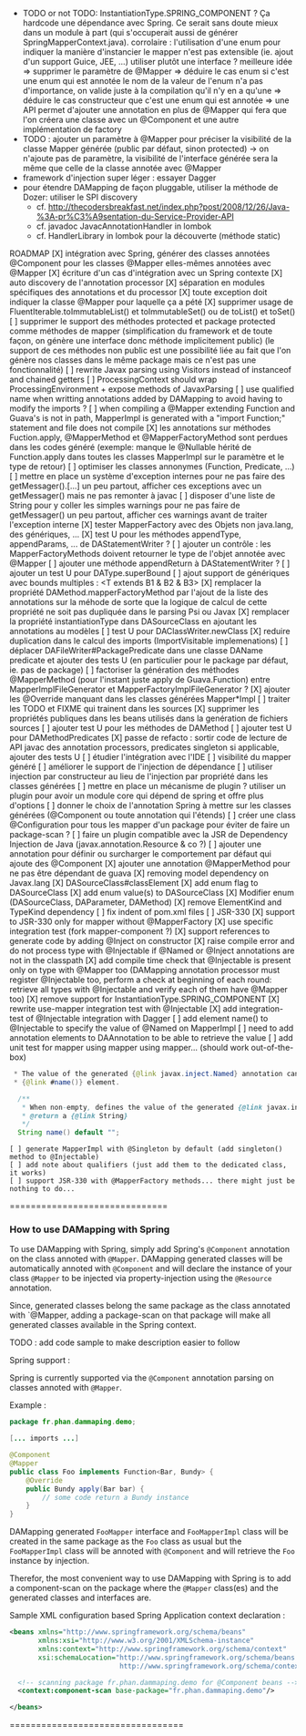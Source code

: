  - TODO or not TODO: InstantiationType.SPRING_COMPONENT ?
        Ça hardcode une dépendance avec Spring.
        Ce serait sans doute mieux dans un module à part (qui s'occuperait aussi de générer SpringMapperContext.java).
        corrolaire : l'utilisation d'une enum pour indiquer la manière d'instancier le mapper n'est pas extensible
                     (ie. ajout d'un support Guice, JEE, ...) utiliser plutôt une interface ?
        meilleure idée
           => supprimer le paramètre de @Mapper
           => déduire le cas enum si c'est une enum qui est annotée
               le nom de la valeur de l'enum n'a pas d'importance, on valide juste à la compilation qu'il n'y en a qu'une
           => déduire le cas constructeur que c'est une enum qui est annotée
           => une API permet d'ajouter une annotation en plus de @Mapper qui fera que l'on créera une classe avec un @Component
              et une autre implémentation de factory
 - TODO : ajouter un paramètre à @Mapper pour préciser la visibilité de la classe Mapper générée (public par défaut, sinon protected)
           -> on n'ajoute pas de paramètre, la visibilité de l'interface générée sera la même que celle de la classe annotée avec @Mapper
 - framework d'injection super léger : essayer Dagger
 - pour étendre DAMapping de façon pluggable, utiliser la méthode de Dozer: utiliser le SPI discovery
    - cf. http://thecodersbreakfast.net/index.php?post/2008/12/26/Java-%3A-pr%C3%A9sentation-du-Service-Provider-API
    - cf. javadoc JavacAnnotationHandler in lombok
    - cf. HandlerLibrary in lombok pour la découverte (méthode static)


ROADMAP
[X] intégration avec Spring, générer des classes annotées @Component pour les classes @Mapper elles-mêmes annotées avec @Mapper
[X] écriture d'un cas d'intégration avec un Spring contexte
[X] auto discovery de l'annotation processor
[X] séparation en modules spécifiques des annotations et du processor
[X] toute exception doit indiquer la classe @Mapper pour laquelle ça a pété
[X] supprimer usage de FluentIterable.toImmutableList() et toImmutableSet() ou de toList() et toSet()
[ ] supprimer le support des méthodes protected et package protected comme méthodes de mapper
   (simplification du framework et de toute façon, on génère une interface donc méthode implicitement public)
   (le support de ces méthodes non public est une possibilité liée au fait que l'on génère nos classes dans le même
    package mais ce n'est pas une fonctionnalité)
[ ] rewrite Javax parsing using Visitors instead of instanceof and chained getters
[ ] ProcessingContext should wrap ProcessingEnvironment + expose methods of JavaxParsing
[ ] use qualified name when writting annotations added by DAMapping to avoid having to modify the imports ?
[ ] when compiling a @Mapper extending Function and Guava's is not in path, MapperImpl is generated with a "import Function;"
    statement and file does not compile
[X] les annotations sur méthodes Fuction.apply, @MapperMethod et @MapperFactoryMethod sont perdues dans les codes généré
    (exemple: manque le @Nullable hérité de Function.apply dans toutes les classes MapperImpl sur le paramètre et le type de retour)
[ ] optimiser les classes annonymes (Function, Predicate, ...)
[ ] mettre en place un système d'exception internes pour ne pas faire des getMessager().[...] un peu partout, afficher
  ces exceptions avec un getMessager() mais ne pas remonter à javac
[ ] disposer d'une liste de String pour y coller les simples warnings pour ne pas faire de getMessager() un peu partout,
  afficher ces warnings avant de traiter l'exception interne
[X] tester MapperFactory avec des Objets non java.lang, des génériques, ...
[X] test U pour les méthodes appendType, appendParams, ... de DAStatementWriter ?
[ ] ajouter un contrôle : les MapperFactoryMethods doivent retourner le type de l'objet annotée avec @Mapper
[ ] ajouter une méthode appendReturn à DAStatementWriter ?
[ ] ajouter un test U pour DAType.superBound
[ ] ajout support de génériques avec bounds multiples : <T extends B1 & B2 & B3>
[X] remplacer la propriété DAMethod.mapperFactoryMethod par l'ajout de la liste des annotations sur la méhode de sorte
  que la logique de calcul de cette propriété ne soit pas dupliquée dans le parsing Psi ou Javax
[X] remplacer la propriété instantiationType dans DASourceClass en ajoutant les annotations au modèles
[ ] test U pour DAClassWriter.newClass
[X] reduire duplication dans le calcul des imports (ImportVisitable implemenations)
[ ] déplacer DAFileWriter#PackagePredicate dans une classe DAName predicate et ajouter des tests U
  (en particulier pour le package par défaut, ie. pas de package)
[ ] factoriser la génération des méthodes @MapperMethod (pour l'instant juste apply de Guava.Function) entre
  MapperImplFileGenerator et MapperFactoryImplFileGenerator ?
[X] ajouter les @Override manquant dans les classes générées Mapper*Impl
[ ] traiter les TODO et FIXME qui trainent dans les sources
[X] supprimer les propriétés publiques dans les beans utilisés dans la genération de fichiers sources
[ ] ajouter test U pour les méthodes de DAMethod
[ ] ajouter test U pour DAMethodPredicates
[X] passe de refacto : sortir code de lecture de API javac des annotation processors, predicates singleton si applicable, ajouter des tests U
[ ] étudier l'intégration avec l'IDE
[ ] visibilité du mapper généré
[ ] améliorer le support de l'injection de dépendance
    [ ] utiliser injection par constructeur au lieu de l'injection par propriété dans les classes générées
    [ ] mettre en place un mécanisme de plugin ? utiliser un plugin pour avoir un module core qui dépend de spring et offre plus d'options
    [ ] donner le choix de l'annotation Spring à mettre sur les classes générées (@Component ou toute annotation qui l'étends)
    [ ] créer une class @Configuration pour tous les mapper d'un package pour éviter de faire un package-scan ?
    [ ] faire un plugin compatible avec la JSR de Dependency Injection de Java (javax.annotation.Resource & co ?)
    [ ] ajouter une annotation pour définir ou surcharger le comportement par défaut qui ajoute des @Component
[X] ajouter une annotation @MapperMethod pour ne pas être dépendant de guava
[X] removing model dependency on Javax.lang
    [X] DASourceClass#classElement
        [X] add enum flag to DASourceClass
        [X] add enum value(s) to DASourceClass
    [X] Modifier enum (DASourceClass, DAParameter, DAMethod)
    [X] remove ElementKind and TypeKind dependency
[ ] fix indent of pom.xml files
[ ] JSR-330
    [X] support to JSR-330 only for mapper without @MapperFactory
        [X] use specific integration test (fork mapper-component ?)
        [X] support references to generate code by adding @Inject on constructor
    [X] raise compile error and do not process type with @Injectable if @Named or @Inject annotations are not
        in the classpath
    [X] add compile time check that @Injectable is present only on type with @Mapper too
        (DAMapping annotation processor must register @Injectable too, perform a check at beginning of each round:
         retrieve all types with @Injectable and verify each of them have @Mapper too)
    [X] remove support for InstantiationType.SPRING_COMPONENT
        [X] rewrite use-mapper integration test with @Injectable
    [X] add integration-test of @Injectable integration with Dagger
    [ ] add element name() to @Injectable to specify the value of @Named on MapperImpl
        [ ] need to add annotation elements to DAAnnotation to be able to retrieve the value
    [ ] add unit test for mapper using mapper using mapper... (should work out-of-the-box)
```java
 * The value of the generated {@link javax.inject.Named} annotation can optionaly be specified using the
 * {@link #name()} element.

  /**
   * When non-empty, defines the value of the generated {@link javax.inject.Named} annotation.
   * @return a {@link String}
   */
  String name() default "";
```
    [ ] generate MapperImpl with @Singleton by default (add singleton() method to @Injectable)
    [ ] add note about qualifiers (just add them to the dedicated class, it works)
    [ ] support JSR-330 with @MapperFactory methods... there might just be nothing to do...


==============================


### How to use DAMapping with Spring

To use DAMapping with Spring, simply add Spring's `@Component` annotation on the class annoted with `@Mapper`.
DAMapping generated classes will be automatically annoted with `@Component` and will declare the instance of
your class `@Mapper` to be injected via property-injection using the `@Resource` annotation.

Since, generated classes belong the same package as the class annotated with `@Mapper, adding a package-scan on that
package will make all generated classes available in the Spring context.

TODO : add code sample to make description easier to follow


Spring support :

Spring is currently supported via the `@Component` annotation parsing on classes annoted with `@Mapper`.

Example :

```java
package fr.phan.dammaping.demo;

[... imports ...]

@Component
@Mapper
public class Foo implements Function<Bar, Bundy> {
    @Override
    public Bundy apply(Bar bar) {
        // some code return a Bundy instance
    }
}
```

DAMapping generated `FooMapper` interface and `FooMapperImpl` class will be created in the same package as the `Foo`
class as usual but the `FooMapperImpl` class will be annoted with `@Component` and will retrieve the `Foo` instance
by injection.

Therefor, the most convenient way to use DAMapping with Spring is to add a component-scan on the package where the
`@Mapper` class(es) and the generated classes and interfaces are.

Sample XML configuration based Spring Application context declaration :

```xml
<beans xmlns="http://www.springframework.org/schema/beans"
       xmlns:xsi="http://www.w3.org/2001/XMLSchema-instance"
       xmlns:context="http://www.springframework.org/schema/context"
       xsi:schemaLocation="http://www.springframework.org/schema/beans http://www.springframework.org/schema/beans/spring-beans.xsd
                           http://www.springframework.org/schema/context http://www.springframework.org/schema/context/spring-context-3.2.xsd">

  <!-- scanning package fr.phan.dammaping.demo for @Component beans -->
  <context:component-scan base-package="fr.phan.dammaping.demo"/>

</beans>
```

=================================



